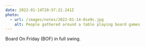 ```yaml
---
date: 2022-01-14T20:57:22.241Z
photo:
  - url: /images/notes/2022-01-14-8se9c.jpg
    alt: People gathered around a table playing board games
---
```

Board On Friday (BOF) in full swing. 
